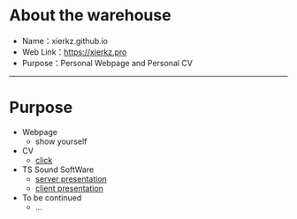# About the warehouse

+ Name：xierkz.github.io
+ Web Link：https://xierkz.pro
+ Purpose：Personal Webpage and Personal CV
---
# Purpose

+ Webpage
    + show yourself
+ CV
    + [click](https://xierkz.pro/cv.html)
+ TS Sound  SoftWare
    + [server presentation](https://xierkz.pro/ts_server_user_manual.html)
    + [client presentation](https://xierkz.pro/ts_client_user_manual.html)
+ To be continued
    + …
